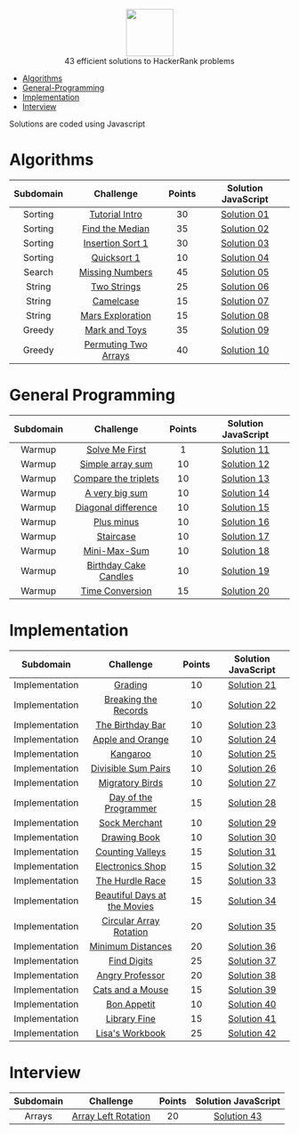 <p align="center">
    <a href="https://www.hackerrank.com/goniti">
        <img height=85 src="https://d3keuzeb2crhkn.cloudfront.net/hackerrank/assets/styleguide/logo_wordmark-f5c5eb61ab0a154c3ed9eda24d0b9e31.svg">
    </a>
    <br>43 efficient solutions to HackerRank problems
</p>


* [Algorithms](#Algorithms)
* [General-Programming](#General-Programming)
* [Implementation](#Implementation)
* [Interview](#Interview)


Solutions are coded using Javascript



# Algorithms
|        Subdomain        |                          Challenge                                                                                             | Points |            Solution JavaScript                                                                                                                                            |
|:-----------------------:|:-----------------------------------------------------------------------------------------------------------------------------------:|:------:|:-----------------------------------------------------------------------------------------------------------------------------------------------------------------------:|
|         Sorting         | [Tutorial Intro](https://www.hackerrank.com/challenges/tutorial-intro)                                                           |  30  | [Solution 01](https://github.com/goniti/hackerrank_solved/blob/master/solutionJs/solution01)                                          |
|         Sorting         | [Find the Median](https://www.hackerrank.com/challenges/find-the-median)                                                         |  35  | [Solution 02](https://github.com/goniti/hackerrank_solved/blob/master/solutionJs/solution02)                                          |
|         Sorting         | [Insertion Sort 1](https://www.hackerrank.com/challenges/insertionsort1)                                                         |  30  | [Solution 03](https://github.com/goniti/hackerrank_solved/blob/master/solutionJs/solution03)                                          |
|         Sorting         | [Quicksort 1](https://www.hackerrank.com/challenges/quicksort1)                                                                  |  10  | [Solution 04](https://github.com/goniti/hackerrank_solved/blob/master/solutionJs/solution04)                                          |
|         Search          | [Missing Numbers](https://www.hackerrank.com/challenges/missing-numbers)                                                         |  45  | [Solution 05](https://github.com/goniti/hackerrank_solved/blob/master/solutionJs/solution05)                                          |
|         String          | [Two Strings](https://www.hackerrank.com/challenges/two-strings)                                                                 |  25  | [Solution 06](https://github.com/goniti/hackerrank_solved/blob/master/solutionJs/solution06)                                          |
|         String          | [Camelcase](https://www.hackerrank.com/challenges/camelcase)                                                                     |  15  | [Solution 07](https://github.com/goniti/hackerrank_solved/blob/master/solutionJs/solution07)                                          |
|         String          | [Mars Exploration](https://www.hackerrank.com/challenges/mars-exploration)                                                       |  15  | [Solution 08](https://github.com/goniti/hackerrank_solved/blob/master/solutionJs/solution08)                                          |
|         Greedy          | [Mark and Toys](https://www.hackerrank.com/challenges/mark-and-toys)                                                             |  35  | [Solution 09](https://github.com/goniti/hackerrank_solved/blob/master/solutionJs/solution09)                                          |
|         Greedy          | [Permuting Two Arrays](https://www.hackerrank.com/challenges/two-arrays)                                                         |  40  | [Solution 10](https://github.com/goniti/hackerrank_solved/blob/master/solutionJs/solution10)                                          |

# General Programming
|        Subdomain        |              Challenge                                                                                                     | Points |             Solution JavaScript                                                                                                                                       |
|:-----------------------:|:-----------------------------------------------------------------------------------------------------------------------------------:|:------:|:-------------------------------------------------------------------------------------------------------------------------------------------------------------------------:|
|          Warmup         | [Solve Me First](https://www.hackerrank.com/challenges/solve-me-first)                                                           |  1   | [Solution 11](https://github.com/goniti/hackerrank_solved/blob/master/solutionJs/solution11)                                               |
|          Warmup         | [Simple array sum](https://www.hackerrank.com/challenges/simple-array-sum)                                                       |  10  | [Solution 12](https://github.com/goniti/hackerrank_solved/blob/master/solutionJs/solution12)                                          |
|          Warmup         | [Compare the triplets](https://www.hackerrank.com/challenges/compare-the-triplets)                                               |  10  | [Solution 13](https://github.com/goniti/hackerrank_solved/blob/master/solutionJs/solution13)                                          |
|          Warmup         | [A very big sum](https://www.hackerrank.com/challenges/a-very-big-sum)                                                           |  10  | [Solution 14](https://github.com/goniti/hackerrank_solved/blob/master/solutionJs/solution14)                                          |
|          Warmup         | [Diagonal difference](https://www.hackerrank.com/challenges/diagonal-difference)                                                 |  10  | [Solution 15](https://github.com/goniti/hackerrank_solved/blob/master/solutionJs/solution15)                                          |
|          Warmup         | [Plus minus](https://www.hackerrank.com/challenges/plus-minus)                                                                   |  10  | [Solution 16](https://github.com/goniti/hackerrank_solved/blob/master/solutionJs/solution16)                                          |
|          Warmup         | [Staircase](https://www.hackerrank.com/challenges/staircase)                                                                     |  10  | [Solution 17](https://github.com/goniti/hackerrank_solved/blob/master/solutionJs/solution17)                                          |
|          Warmup         | [Mini-Max-Sum](https://www.hackerrank.com/challenges/mini-max-sum)                                                               |  10  | [Solution 18](https://github.com/goniti/hackerrank_solved/blob/master/solutionJs/solution18)                                          |
|          Warmup         | [Birthday Cake Candles](https://www.hackerrank.com/challenges/birthday-cake-candles)                                             |  10  | [Solution 19](https://github.com/goniti/hackerrank_solved/blob/master/solutionJs/solution19)                                          |
|          Warmup         | [Time Conversion](https://www.hackerrank.com/challenges/time-conversion)                                                         |  15  | [Solution 20](https://github.com/goniti/hackerrank_solved/blob/master/solutionJs/solution20)                                          |

# Implementation
|        Subdomain        |              Challenge                                                                                                     | Points |             Solution JavaScript                                                                                                                                       |
|:-----------------------:|:-----------------------------------------------------------------------------------------------------------------------------------:|:------:|:-------------------------------------------------------------------------------------------------------------------------------------------------------------------------:|
|      Implementation     | [Grading](https://www.hackerrank.com/challenges/grading)                                                                         |  10  | [Solution 21](https://github.com/goniti/hackerrank_solved/blob/master/solutionJs/solution21)                                           |
|      Implementation     | [Breaking the Records](https://www.hackerrank.com/challenges/breaking-best-and-worst-records)                                    |  10  | [Solution 22](https://github.com/goniti/hackerrank_solved/blob/master/solutionJs/solution22)                                          |
|      Implementation     | [The Birthday Bar](https://www.hackerrank.com/challenges/the-birthday-bar)                                                       |  10  | [Solution 23](https://github.com/goniti/hackerrank_solved/blob/master/solutionJs/solution23)                                          |
|      Implementation     | [Apple and Orange](https://www.hackerrank.com/challenges/apple-and-orange)                                                       |  10  | [Solution 24](https://github.com/goniti/hackerrank_solved/blob/master/solutionJs/solution24)                                          |
|      Implementation     | [Kangaroo](https://www.hackerrank.com/challenges/kangaroo)                                                                       |  10  | [Solution 25](https://github.com/goniti/hackerrank_solved/blob/master/solutionJs/solution25)                                          |
|      Implementation     | [Divisible Sum Pairs](https://www.hackerrank.com/challenges/divisible-sum-pairs)                                                 |  10  | [Solution 26](https://github.com/goniti/hackerrank_solved/blob/master/solutionJs/solution26)                                          |
|      Implementation     | [Migratory Birds](https://www.hackerrank.com/challenges/migratory-birds)                                                         |  10  | [Solution 27](https://github.com/goniti/hackerrank_solved/blob/master/solutionJs/solution27)                                          |
|      Implementation     | [Day of the Programmer](https://www.hackerrank.com/challenges/day-of-the-programmer)                                             |  15  | [Solution 28](https://github.com/goniti/hackerrank_solved/blob/master/solutionJs/solution28)                                          |
|      Implementation     | [Sock Merchant](https://www.hackerrank.com/challenges/sock-merchant)                                                             |  10  | [Solution 29](https://github.com/goniti/hackerrank_solved/blob/master/solutionJs/solution29)                                          |
|      Implementation     | [Drawing Book](https://www.hackerrank.com/challenges/drawing-book)                                                               |  10  | [Solution 30](https://github.com/goniti/hackerrank_solved/blob/master/solutionJs/solution30)                                          |
|      Implementation     | [Counting Valleys](https://www.hackerrank.com/challenges/counting-valleys)                                                       |  15  | [Solution 31](https://github.com/goniti/hackerrank_solved/blob/master/solutionJs/solution31)                                          |
|      Implementation     | [Electronics Shop](https://www.hackerrank.com/challenges/electronics-shop)                                                       |  15  | [Solution 32](https://github.com/goniti/hackerrank_solved/blob/master/solutionJs/solution32)                                          |
|      Implementation     | [The Hurdle Race](https://www.hackerrank.com/challenges/the-hurdle-race)                                                         |  15  | [Solution 33](https://github.com/goniti/hackerrank_solved/blob/master/solutionJs/solution33)                                          |
|      Implementation     | [Beautiful Days at the Movies](https://www.hackerrank.com/challenges/beautiful-days-at-the-movies)                               |  15  | [Solution 34](https://github.com/goniti/hackerrank_solved/blob/master/solutionJs/solution34)                                          |
|      Implementation     | [Circular Array Rotation](https://www.hackerrank.com/challenges/circular-array-rotation)                                         |  20  | [Solution 35](https://www.hackerrank.com/challenges/circular-array-rotation)                                         |
|      Implementation     | [Minimum Distances](https://www.hackerrank.com/challenges/minimum-distances)                                                     |  20  | [Solution 36](https://github.com/goniti/hackerrank_solved/blob/master/solutionJs/solution36)                                          |
|      Implementation     | [Find Digits](https://www.hackerrank.com/challenges/find-digits)                                                                 |  25  | [Solution 37](https://github.com/goniti/hackerrank_solved/blob/master/solutionJs/solution37)                                          |
|      Implementation     | [Angry Professor](https://www.hackerrank.com/challenges/angry-professor)                                                         |  20  | [Solution 38](https://github.com/goniti/hackerrank_solved/blob/master/solutionJs/solution38)                                          |
|      Implementation     | [Cats and a Mouse](https://www.hackerrank.com/challenges/cats-and-a-mouse)                                                       |  15  | [Solution 39](https://github.com/goniti/hackerrank_solved/blob/master/solutionJs/solution39)                                          |
|      Implementation     | [Bon Appetit](https://www.hackerrank.com/challenges/bon-appetit)                                                                 |  10  | [Solution 40](https://github.com/goniti/hackerrank_solved/blob/master/solutionJs/solution40)                                          |
|      Implementation     | [Library Fine](https://www.hackerrank.com/challenges/library-fine)                                                                 |  15  | [Solution 41](https://github.com/goniti/hackerrank_solved/blob/master/solutionJs/solution41)                                          |
|      Implementation     | [Lisa's Workbook](https://www.hackerrank.com/challenges/lisa-workbook/problem)                                                                 |  25  | [Solution 42](https://github.com/goniti/hackerrank_solved/blob/master/solutionJs/solution42)                                          |

# Interview
|        Subdomain        |              Challenge                                                                                                     | Points |             Solution JavaScript                                                                                                                                       |
|:-----------------------:|:-----------------------------------------------------------------------------------------------------------------------------------:|:------:|:-------------------------------------------------------------------------------------------------------------------------------------------------------------------------:|
|      Arrays     | [Array Left Rotation](https://www.hackerrank.com/challenges/ctci-array-left-rotation/problem?h_l=interview&playlist_slugs%5B%5D=interview-preparation-kit&playlist_slugs%5B%5D=arrays)                                                                         |  20  | [Solution 43](https://github.com/goniti/hackerrank_solved/blob/master/solutionJs/solution43)                                           |
